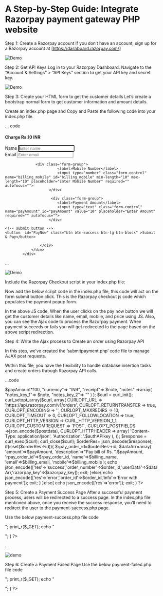 # A Step-by-Step Guide: Integrate Razorpay payment gateway PHP website
Step 1: Create a Razorpay account
If you don’t have an account, sign up for a Razorpay account at
[https://dashboard.razorpay.com/]

![Demo](https://www.tutorialswebsite.com/wp-content/uploads/2024/02/Razorpay-Dashboard-840x419.png)

Step 2: Get API Keys
Log in to your Razorpay Dashboard.
Navigate to the “Account & Settings” > “API Keys” section to get your API key and secret key.


![Demo](https://www.tutorialswebsite.com/wp-content/uploads/2024/02/Razorpay-Dashboard-1-840x399.png)

Step 3: Create your HTML form to get the customer details
Let’s create a bootstrap normal form to get customer information and amount details.

Create an index.php page and Copy and Paste the following code into your index.php file.

... code
<!DOCTYPE html>
<html>
<head>
<body style="background-repeat: no-repeat;">
<div class="container">
<div class="row">
<div class="col-xs-12 col-md-12">
                <div class="panel panel-default">
                    <div class="panel-heading">
                        <h4 class="panel-title">Charge Rs.10 INR  </h4>
                    </div>
                    <div class="panel-body">
                        <div class="form-group">
                            <label>Name</label>
                            <input type="text" class="form-control" name="billing_name" id="billing_name" placeholder="Enter name" required="" autofocus="">
                        </div>
                        <div class="form-group">
                            <label>Email</label>
                            <input type="email" class="form-control" name="billing_email" id="billing_email" placeholder="Enter email" required="">
                        </div>
                        
                  <div class="form-group">
                            <label>Mobile Number</label>
                            <input type="number" class="form-control" name="billing_mobile" id="billing_mobile" min-length="10" max-length="10" placeholder="Enter Mobile Number" required="" autofocus="">
                        </div>
                        
                         <div class="form-group">
                            <label>Payment Amount</label>
                            <input type="text" class="form-control" name="payAmount" id="payAmount" value="10" placeholder="Enter Amount" required="" autofocus="">
                        </div>
						
	<!-- submit button -->
	<button  id="PayNow" class="btn btn-success btn-lg btn-block" >Submit & Pay</button>
                       
                    </div>
                </div>
            </div>
</div>
</div>
</body>
</html>
...

![Demo](https://www.tutorialswebsite.com/wp-content/uploads/2024/02/How-to-Integrate-Razorpay-payment-gateway-in-PHP-tutorialswebsite-com.png)

Include the Razorpay Checkout script in your index.php file:

<script src="https://checkout.razorpay.com/v1/checkout.js"></script>

Now add the below script code in the index.php file, this code will act on the form submit button click. This is the Razorpay checkout js code which populates the payment popup form.


<script>
    //Pay Amount
    jQuery(document).ready(function($){

jQuery('#PayNow').click(function(e){

	var paymentOption='';
let billing_name = $('#billing_name').val();
	let billing_mobile = $('#billing_mobile').val();
	let billing_email = $('#billing_email').val();
  var shipping_name = $('#billing_name').val();
	var shipping_mobile = $('#billing_mobile').val();
	var shipping_email = $('#billing_email').val();
var paymentOption= "netbanking";
var payAmount = $('#payAmount').val();
			
var request_url="submitpayment.php";
		var formData = {
			billing_name:billing_name,
			billing_mobile:billing_mobile,
			billing_email:billing_email,
			shipping_name:shipping_name,
			shipping_mobile:shipping_mobile,
			shipping_email:shipping_email,
			paymentOption:paymentOption,
			payAmount:payAmount,
			action:'payOrder'
		}
		
		$.ajax({
			type: 'POST',
			url:request_url,
			data:formData,
			dataType: 'json',
			encode:true,
		}).done(function(data){
		
		if(data.res=='success'){
				var orderID=data.order_number;
				var orderNumber=data.order_number;
				var options = {
    "key": data.razorpay_key, // Enter the Key ID generated from the Dashboard
    "amount": data.userData.amount, // Amount is in currency subunits. Default currency is INR. Hence, 50000 refers to 50000 paise
    "currency": "INR",
    "name": "Tutorialswebsite", //your business name
    "description": data.userData.description,
    "image": "https://www.tutorialswebsite.com/wp-content/uploads/2022/02/cropped-logo-tw.png",
    "order_id": data.userData.rpay_order_id, //This is a sample Order ID. Pass 
    "handler": function (response){

    window.location.replace("payment-success.php?oid="+orderID+"&rp_payment_id="+response.razorpay_payment_id+"&rp_signature="+response.razorpay_signature);

    },
    "modal": {
    "ondismiss": function(){
         window.location.replace("payment-success.php?oid="+orderID);
     }
},
    "prefill": { //We recommend using the prefill parameter to auto-fill customer's contact information especially their phone number
        "name": data.userData.name, //your customer's name
        "email": data.userData.email,
        "contact": data.userData.mobile //Provide the customer's phone number for better conversion rates 
    },
    "notes": {
        "address": "Tutorialswebsite"
    },
    "config": {
    "display": {
      "blocks": {
        "banks": {
          "name": 'Pay using '+paymentOption,
          "instruments": [
           
            {
                "method": paymentOption
            },
            ],
        },
      },
      "sequence": ['block.banks'],
      "preferences": {
        "show_default_blocks": true,
      },
    },
  },
    "theme": {
        "color": "#3399cc"
    }
};
var rzp1 = new Razorpay(options);
rzp1.on('payment.failed', function (response){

    window.location.replace("payment-failed.php?oid="+orderID+"&reason="+response.error.description+"&paymentid="+response.error.metadata.payment_id);

         });
      rzp1.open();
     e.preventDefault(); 
}
 
});
 });
    });
</script>

In the above JS code, When the user clicks on the pay now button we will get the customer details like name, email, mobile, and price using JS. Also, you can see the Ajax code to process the Razorpay payment. When payment succeeds or fails you will get redirected to the page based on the above script redirection.

Step 4: Write the Ajax process to Create an order using Razorpay API

In this step, we’ve created the ‘submitpayment.php’ code file to manage AJAX post requests.

Within this file, you have the flexibility to handle database insertion tasks and create orders through Razorpay API calls.

...code

<?php
header('Access-Control-Allow-Origin:*');
header('Access-Control-Allow-Methods:POST,GET,PUT,PATCH,DELETE');
header("Content-Type: application/json");
header("Accept: application/json");
header('Access-Control-Allow-Headers:Access-Control-Allow-Origin,Access-Control-Allow-Methods,Content-Type');

if(isset($_POST['action']) && $_POST['action']='payOrder'){

$razorpay_mode='test';

$razorpay_test_key='your_test_key'; //Your Test Key
$razorpay_test_secret_key='your_test_secret_key'; //Your Test Secret Key

$razorpay_live_key= 'Your_Live_Key';
$razorpay_live_secret_key='Your_Live_Secret_Key';

if($razorpay_mode=='test'){
    
    $razorpay_key=$razorpay_test_key;
    
$authAPIkey="Basic ".base64_encode($razorpay_test_key.":".$razorpay_test_secret_key);

}else{
    
	$authAPIkey="Basic ".base64_encode($razorpay_live_key.":".$razorpay_live_secret_key);
	$razorpay_key=$razorpay_live_key;

}

// Set transaction details
$order_id = uniqid(); 

$billing_name=$_POST['billing_name'];
$billing_mobile=$_POST['billing_mobile'];
$billing_email=$_POST['billing_email'];
$shipping_name=$_POST['shipping_name'];
$shipping_mobile=$_POST['shipping_mobile'];
$shipping_email=$_POST['shipping_email'];
$paymentOption=$_POST['paymentOption'];
$payAmount=$_POST['payAmount'];

$note="Payment of amount Rs. ".$payAmount;

$postdata=array(
"amount"=>$payAmount*100,
"currency"=> "INR",
"receipt"=> $note,
"notes" =>array(
	          "notes_key_1"=> $note,
	          "notes_key_2"=> ""
              )
);
$curl = curl_init();

curl_setopt_array($curl, array(
  CURLOPT_URL => 'https://api.razorpay.com/v1/orders',
  CURLOPT_RETURNTRANSFER => true,
  CURLOPT_ENCODING => '',
  CURLOPT_MAXREDIRS => 10,
  CURLOPT_TIMEOUT => 0,
  CURLOPT_FOLLOWLOCATION => true,
  CURLOPT_HTTP_VERSION => CURL_HTTP_VERSION_1_1,
  CURLOPT_CUSTOMREQUEST => 'POST',
  CURLOPT_POSTFIELDS =>json_encode($postdata),
  CURLOPT_HTTPHEADER => array(
    'Content-Type: application/json',
    'Authorization: '.$authAPIkey
  ),
));

$response = curl_exec($curl);

curl_close($curl);
$orderRes= json_decode($response);
 
if(isset($orderRes->id)){
 
$rpay_order_id=$orderRes->id;
 
$dataArr=array(
	'amount'=>$payAmount,
	'description'=>"Pay bill of Rs. ".$payAmount,
	'rpay_order_id'=>$rpay_order_id,
	'name'=>$billing_name,
	'email'=>$billing_email,
	'mobile'=>$billing_mobile
);
echo json_encode(['res'=>'success','order_number'=>$order_id,'userData'=>$dataArr,'razorpay_key'=>$razorpay_key]); exit;
}else{
	echo json_encode(['res'=>'error','order_id'=>$order_id,'info'=>'Error with payment']); exit;
}
}else{
    echo json_encode(['res'=>'error']); exit;
}
       ?>   



Step 5: Create a Payment Success Page
After a successful payment process, users will be redirected to a success page. In the index.php file mentioned above, once you receive the success response, you’ll need to redirect the user to the payment-success.php page.

Use the below payment-success.php file code

 

<?php 
if(isset($_GET)){
    
    echo "<pre>";
    print_r($_GET);
    echo "</p>";
}
?>
...


![demo](https://www.tutorialswebsite.com/wp-content/uploads/2024/02/razorpay-payment-gateway-integration.png)

Step 6: Create a Payment Failed Page
Use the below payment-failed.php file code


<?php 
if(isset($_GET)){
    
    echo "<pre>";
    print_r($_GET);
    echo "</p>";
}
?>

 





